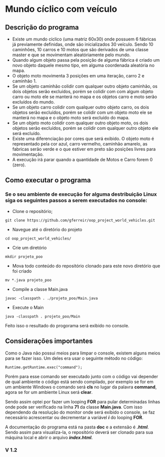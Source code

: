 # Mundo cíclico com veículo
## Descrição do programa

 * Existe um mundo cíclico (uma matriz 60x30) onde possuem 6 fábricas já previamente definidas, onde são inicializados 30 veículo. Sendo 10 caminhões, 10 carros e 10 motos que são derivados de uma classe master e que se movimentam aleatóriamente pelo mundo. 
 * Quando algum objeto passa pela posição de alguma fábrica é criado um novo objeto daquele mesmo tipo, em alguma coordenada aleatória no mapa.
 * O objeto moto movimenta 3 posições em uma iteração, carro 2 e caminhão 1. 
 * Se um objeto caminhão colidir com qualquer outro objeto caminhão, os dois objetos serão excluídos, porém se colidir com com algum objeto carro ou moto ele se manterá no mapa e os objetos carro e moto serão excluídos do mundo. 
 * Se um objeto carro colidir com qualquer  outro objeto carro, os dois objetos serão excluídos, porém se colidir com um objeto moto ele  se manterá no mapa e o objeto moto será excluído do mapa. 
 * Se um objeto moto colidir com qualquer outro objeto moto, os dois objetos serão excluídos, porém se colidir com qualquer outro objeto ele será excluído.
 * Existe uma diferenciação por cores que será exibido. O objeto moto é representado pela cor azul, carro vermelho, caminhão amarelo, as fabricas serão verde e o que estiver em preto são posições livres para movimentação.
 * A execução irá parar quando a quantidade de Motos e Carro forem 0 (zero).

## Como executar o programa

### Se o seu ambiente de execução for alguma destribuição Linux siga os seguintes passos a serem executados no console:

* Clone o repositório;

`git clone https://github.com/gferreir/oop_project_world_vehicles.git`

* Navegue até o diretório do projeto

`cd oop_project_world_vehicles/`

* Crie um diretório

`mkdir projeto_poo`

* Mova todo conteúdo do repositório clonado para este novo diretório que foi criado

`mv *.java projeto_poo`

* Compile a classe Main.java

`javac -classpath . ./projeto_poo/Main.java`

* Execute o Main

`java -classpath . projeto_poo/Main`

Feito isso o resultado do progorama será exibido no console. 

## Considerações importantes

Como o Java não possui meios para limpar o console, existem alguns meios para se fazer isso. Um deles era usar o seguinte método no código:

`Runtime.getRuntime.exec("command");`

Porém para esse comando ser executado junto com o código vai depender de qual ambiente o código está sendo compilado, por exemplo se for em um ambiente Windows o comando será **cls** no lugar da palavra **command**, agora se for um ambiente Linux será **clear**.

Sendo assim optei por fazer um looping **FOR** para pular determinadas linhas onde pode ser verificado na linha **71** da classe **Main.java**. Com isso dependendo da resolução do monitor onde será exibido o console, se faz necessário acrescentar ou decrementar a variável ***i*** do looping **FOR**.

A documentação do programa está na pasta **doc** e a extensão é ***.html***. Sendo assim para visualiza-la, o repositório deverá ser clonado para sua máquina local e abrir o arquivo ***index.html***.

### V 1.2
